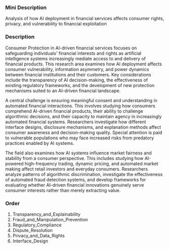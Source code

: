 ### Mini Description

Analysis of how AI deployment in financial services affects consumer rights, privacy, and vulnerability to financial exploitation

### Description

Consumer Protection in AI-driven financial services focuses on safeguarding individuals' financial interests and rights as artificial intelligence systems increasingly mediate access to and delivery of financial products. This research area examines how AI deployment affects consumer vulnerability, information asymmetry, and power dynamics between financial institutions and their customers. Key considerations include the transparency of AI decision-making, the effectiveness of existing regulatory frameworks, and the development of new protection mechanisms suited to an AI-driven financial landscape.

A central challenge is ensuring meaningful consent and understanding in automated financial interactions. This involves studying how consumers comprehend AI-driven financial products, their ability to challenge algorithmic decisions, and their capacity to maintain agency in increasingly automated financial systems. Researchers investigate how different interface designs, disclosure mechanisms, and explanation methods affect consumer awareness and decision-making quality. Special attention is paid to vulnerable populations who may face increased risks from predatory practices enabled by AI systems.

The field also examines how AI systems influence market fairness and stability from a consumer perspective. This includes studying how AI-powered high-frequency trading, dynamic pricing, and automated market making affect retail investors and everyday consumers. Researchers analyze patterns of algorithmic discrimination, investigate the effectiveness of automated fraud detection systems, and develop frameworks for evaluating whether AI-driven financial innovations genuinely serve consumer interests rather than merely extracting value.

### Order

1. Transparency_and_Explainability
2. Fraud_and_Manipulation_Prevention
3. Regulatory_Compliance
4. Dispute_Resolution
5. Privacy_and_Data_Rights
6. Interface_Design

